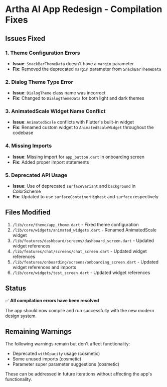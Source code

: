 # Artha AI App Redesign - Compilation Fixes

## Issues Fixed

### 1. Theme Configuration Errors
- **Issue**: `SnackBarThemeData` doesn't have a `margin` parameter
- **Fix**: Removed the deprecated `margin` parameter from `SnackBarThemeData`

### 2. Dialog Theme Type Error  
- **Issue**: `DialogTheme` class name was incorrect
- **Fix**: Changed to `DialogThemeData` for both light and dark themes

### 3. AnimatedScale Widget Name Conflict
- **Issue**: `AnimatedScale` conflicts with Flutter's built-in widget
- **Fix**: Renamed custom widget to `AnimatedScaleWidget` throughout the codebase

### 4. Missing Imports
- **Issue**: Missing import for `app_button.dart` in onboarding screen
- **Fix**: Added proper import statements

### 5. Deprecated API Usage
- **Issue**: Use of deprecated `surfaceVariant` and `background` in ColorScheme
- **Fix**: Updated to use `surfaceContainerHighest` and `surface` respectively

## Files Modified

1. `/lib/core/theme/app_theme.dart` - Fixed theme configuration
2. `/lib/core/widgets/animated_widgets.dart` - Renamed AnimatedScale widget
3. `/lib/features/dashboard/screens/dashboard_screen.dart` - Updated widget references
4. `/lib/features/chat/screens/chat_screen.dart` - Updated widget references
5. `/lib/features/onboarding/screens/onboarding_screen.dart` - Updated widget references and imports
6. `/lib/core/widgets/test_screen.dart` - Updated widget references

## Status

✅ **All compilation errors have been resolved**

The app should now compile and run successfully with the new modern design system.

## Remaining Warnings

The following warnings remain but don't affect functionality:
- Deprecated `withOpacity` usage (cosmetic)
- Some unused imports (cosmetic)
- Parameter super parameter suggestions (cosmetic)

These can be addressed in future iterations without affecting the app's functionality.